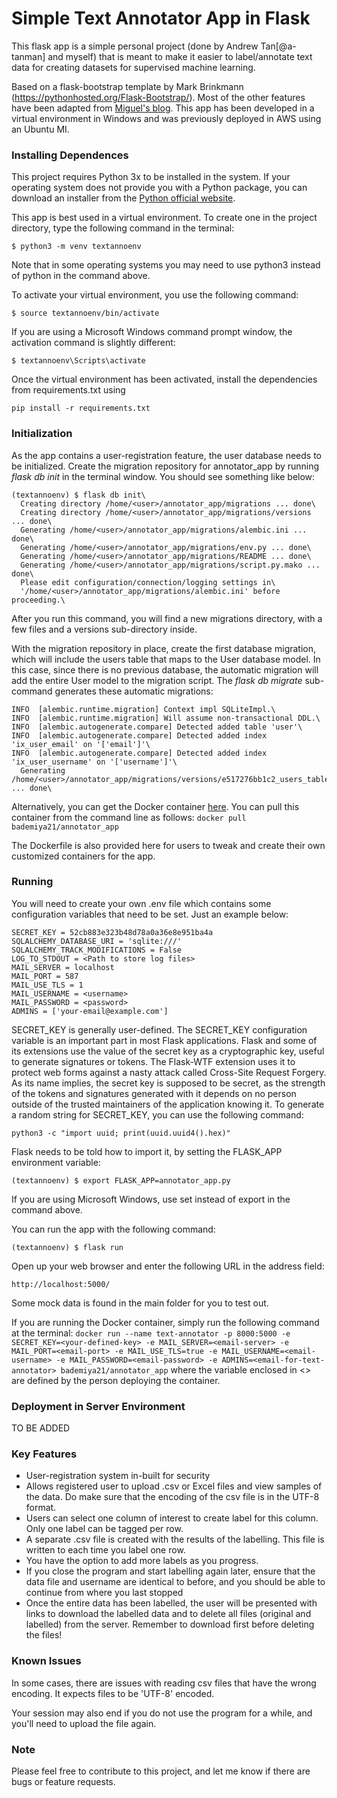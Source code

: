 # Simple Text Annotator App in Flask

This flask app is a simple personal project (done by Andrew Tan[@a-tanman] and myself) that is meant to make it easier to label/annotate text data for creating datasets for supervised machine learning.

Based on a flask-bootstrap template by Mark Brinkmann (https://pythonhosted.org/Flask-Bootstrap/). Most of the other features have been adapted from [Miguel's blog](https://blog.miguelgrinberg.com/post/the-flask-mega-tutorial-part-i-hello-world). This app has been developed in a virtual environment in Windows and was previously deployed in AWS using an Ubuntu MI.

### Installing Dependences

This project requires Python 3x to be installed in the system. If your operating system does not provide you with a Python package, you can download an installer from the [Python official website](http://python.org/download/).

This app is best used in a virtual environment. To create one in the project directory, type the following command in the terminal:

```$ python3 -m venv textannoenv```

Note that in some operating systems you may need to use python3 instead of python in the command above.

To activate your virtual environment, you use the following command:

```$ source textannoenv/bin/activate```

If you are using a Microsoft Windows command prompt window, the activation command is slightly different:

```$ textannoenv\Scripts\activate```

Once the virtual environment has been activated, install the dependencies from requirements.txt using 

```pip install -r requirements.txt```

###	Initialization
As the app contains a user-registration feature, the user database needs to be initialized. Create the migration repository for annotator_app by running *flask db init* in the terminal window. You should see something like below:

```
(textannoenv) $ flask db init\
  Creating directory /home/<user>/annotator_app/migrations ... done\
  Creating directory /home/<user>/annotator_app/migrations/versions ... done\
  Generating /home/<user>/annotator_app/migrations/alembic.ini ... done\
  Generating /home/<user>/annotator_app/migrations/env.py ... done\
  Generating /home/<user>/annotator_app/migrations/README ... done\
  Generating /home/<user>/annotator_app/migrations/script.py.mako ... done\
  Please edit configuration/connection/logging settings in\
  '/home/<user>/annotator_app/migrations/alembic.ini' before proceeding.\
 ```

After you run this command, you will find a new migrations directory, with a few files and a versions sub-directory inside.

With the migration repository in place, create the first database migration, which will include the users table that maps to the User database model. In this case, since there is no previous database, the automatic migration will add the entire User model to the migration script. The *flask db migrate* sub-command generates these automatic migrations:

```(textannoenv) $ flask db migrate -m "users table"\
INFO  [alembic.runtime.migration] Context impl SQLiteImpl.\
INFO  [alembic.runtime.migration] Will assume non-transactional DDL.\
INFO  [alembic.autogenerate.compare] Detected added table 'user'\
INFO  [alembic.autogenerate.compare] Detected added index 'ix_user_email' on '['email']'\
INFO  [alembic.autogenerate.compare] Detected added index 'ix_user_username' on '['username']'\
  Generating /home/<user>/annotator_app/migrations/versions/e517276bb1c2_users_table.py ... done\
 ```
Alternatively, you can get the Docker container [here](https://cloud.docker.com/repository/docker/bademiya21/annotator_app). You can pull this container from the command line as follows:
```docker pull bademiya21/annotator_app```

The Dockerfile is also provided here for users to tweak and create their own customized containers for the app.

### Running

You will need to create your own .env file which contains some configuration variables that need to be set. Just an example below:
```
SECRET_KEY = 52cb883e323b48d78a0a36e8e951ba4a
SQLALCHEMY_DATABASE_URI = 'sqlite:///'
SQLALCHEMY_TRACK_MODIFICATIONS = False
LOG_TO_STDOUT = <Path to store log files>
MAIL_SERVER = localhost
MAIL_PORT = 587
MAIL_USE_TLS = 1
MAIL_USERNAME = <username>
MAIL_PASSWORD = <password>
ADMINS = ['your-email@example.com']
```
SECRET_KEY is generally user-defined. The SECRET_KEY configuration variable is an important part in most Flask applications. Flask and some of its extensions use the value of the secret key as a cryptographic key, useful to generate signatures or tokens. The Flask-WTF extension uses it to protect web forms against a nasty attack called Cross-Site Request Forgery. As its name implies, the secret key is supposed to be secret, as the strength of the tokens and signatures generated with it depends on no person outside of the trusted maintainers of the application knowing it. To generate a random string for SECRET_KEY, you can use the following command:

```python3 -c "import uuid; print(uuid.uuid4().hex)"```

Flask needs to be told how to import it, by setting the FLASK_APP environment variable:

```(textannoenv) $ export FLASK_APP=annotator_app.py```

If you are using Microsoft Windows, use set instead of export in the command above.

You can run the app with the following command:

```(textannoenv) $ flask run```

Open up your web browser and enter the following URL in the address field:

```http://localhost:5000/```

Some mock data is found in the main folder for you to test out.

If you are running the Docker container, simply run the following command at the terminal:
```docker run --name text-annotator -p 8000:5000 -e SECRET_KEY=<your-defined-key> -e MAIL_SERVER=<email-server> -e MAIL_PORT=<email-port> -e MAIL_USE_TLS=true -e MAIL_USERNAME=<email-username> -e MAIL_PASSWORD=<email-password> -e ADMINS=<email-for-text-annotator> bademiya21/annotator_app```
where the variable enclosed in <> are defined by the person deploying the container.

### Deployment in Server Environment

TO BE ADDED

### Key Features

-	User-registration system in-built for security
- 	Allows registered user to upload .csv or Excel files and view samples of the data. Do make sure that the encoding of the csv file is in the UTF-8 format.
- 	Users can select one column of interest to create label for this column. Only one label can be tagged per row.
- 	A separate .csv file is created with the results of the labelling. This file is written to each time you label one row.
- 	You have the option to add more labels as you progress.
- 	If you close the program and start labelling again later, ensure that the data file and username are identical to before, and you should be able to continue from where you last stopped
- 	Once the entire data has been labelled, the user will be presented with links to download the labelled data and to delete all files (original and labelled) from the server. Remember to download first before deleting the files!

### Known Issues

In some cases, there are issues with reading csv files that have the wrong encoding. It expects files to be 'UTF-8' encoded.

Your session may also end if you do not use the program for a while, and you'll need to upload the file again.

### Note

Please feel free to contribute to this project, and let me know if there are bugs or feature requests.
